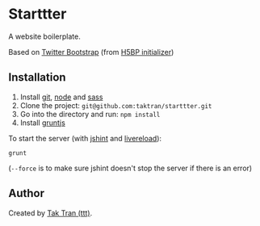 # Starttter

A website boilerplate.

Based on [Twitter Bootstrap](http://twitter.github.com/bootstrap/) (from [H5BP initializer](http://www.initializr.com/))

## Installation

1. Install [git](http://git-scm.com/), [node](http://nodejs.org/) and [sass](http://sass-lang.com/download.html)
2. Clone the project: `git@github.com:taktran/starttter.git`
3. Go into the directory and run: `npm install`
4. Install [gruntjs](http://gruntjs.com/)

To start the server (with [jshint](http://www.jshint.com/) and [livereload](https://github.com/gruntjs/grunt-contrib-livereload)):

    grunt

(`--force` is to make sure jshint doesn't stop the server if there is an error)

## Author

Created by [Tak Tran (ttt)](http://tutaktran.com).